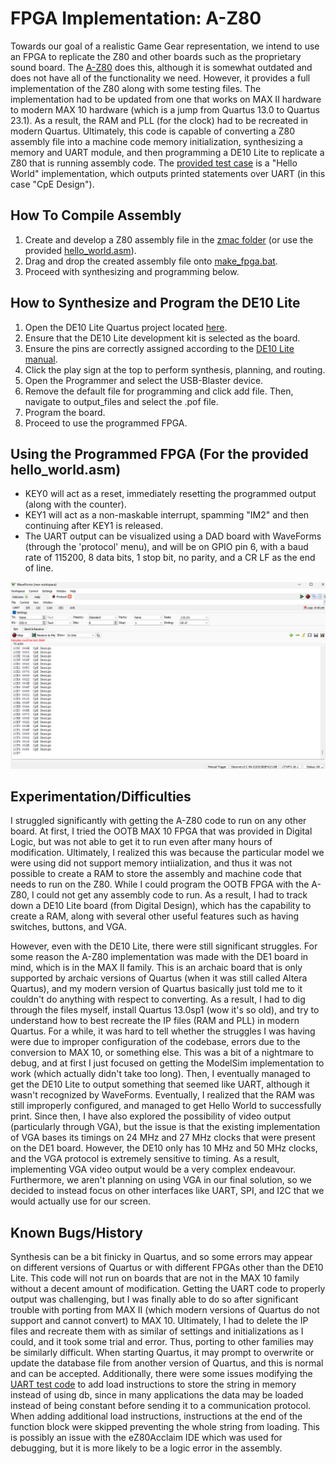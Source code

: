 # FPGA Implementation: A-Z80
Towards our goal of a realistic Game Gear representation, we intend to use an FPGA to replicate the Z80 and other boards such as the proprietary sound board. The [A-Z80](https://github.com/gdevic/A-Z80) does this, although it is somewhat outdated and does not have all of the functionality we need. However, it provides a full implementation of the Z80 along with some testing files. The implementation had to be updated from one that works on MAX II hardware to modern MAX 10 hardware (which is a jump from Quartus 13.0 to Quartus 23.1). As a result, the RAM and PLL (for the clock) had to be recreated in modern Quartus. Ultimately, this code is capable of converting a Z80 assembly file into a machine code memory initialization, synthesizing a memory and UART module, and then programming a DE10 Lite to replicate a Z80 that is running assembly code. The [provided test case](tools/zmac/hello_world.asm) is a "Hello World" implementation, which outputs printed statements over UART (in this case "CpE Design").

## How To Compile Assembly
1. Create and develop a Z80 assembly file in the [zmac folder](tools/zmac) (or use the provided [hello_world.asm](tools/zmac/hello_world.asm)).
2. Drag and drop the created assembly file onto [make_fpga.bat](tools/zmac/make_fpga.bat).
3. Proceed with synthesizing and programming below.

## How to Synthesize and Program the DE10 Lite
1. Open the DE10 Lite Quartus project located [here](host/basic_de1/basic_de1.qpf).
2. Ensure that the DE10 Lite development kit is selected as the board.
3. Ensure the pins are correctly assigned according to the [DE10 Lite manual](https://ftp.intel.com/Public/Pub/fpgaup/pub/Intel_Material/Boards/DE10-Lite/DE10_Lite_User_Manual.pdf).
4. Click the play sign at the top to perform synthesis, planning, and routing.
5. Open the Programmer and select the USB-Blaster device.
6. Remove the default file for programming and click add file. Then, navigate to output_files and select the .pof file.
7. Program the board.
8. Proceed to use the programmed FPGA.

## Using the Programmed FPGA (For the provided hello_world.asm)
- KEY0 will act as a reset, immediately resetting the programmed output (along with the counter).
- KEY1 will act as a non-maskable interrupt, spamming "IM2" and then continuing after KEY1 is released.
- The UART output can be visualized using a DAD board with WaveForms (through the 'protocol' menu), and will be on GPIO pin 6, with a baud rate of 115200, 8 data bits, 1 stop bit, no parity, and a CR LF as the end of line.

![UART Output](<README Images/UART.png>)
## Experimentation/Difficulties
I struggled significantly with getting the A-Z80 code to run on any other board. At first, I tried the OOTB MAX 10 FPGA that was provided in Digital Logic, but was not able to get it to run even after many hours of modification. Ultimately, I realized this was because the particular model we were using did not support memory intiialization, and thus it was not possible to create a RAM to store the assembly and machine code that needs to run on the Z80. While I could program the OOTB FPGA with the A-Z80, I could not get any assembly code to run. As a result, I had to track down a DE10 Lite board (from Digital Design), which has the capability to create a RAM, along with several other useful features such as having switches, buttons, and VGA.

However, even with the DE10 Lite, there were still significant struggles. For some reason the A-Z80 implementation was made with the DE1 board in mind, which is in the MAX II family. This is an archaic board that is only supported by archaic versions of Quartus (when it was still called Altera Quartus), and my modern version of Quartus basically just told me to it couldn't do anything with respect to converting. As a result, I had to dig through the files myself, install Quartus 13.0sp1 (wow it's so old), and try to understand how to best recreate the IP files (RAM and PLL) in modern Quartus. For a while, it was hard to tell whether the struggles I was having were due to improper configuration of the codebase, errors due to the conversion to MAX 10, or something else. This was a bit of a nightmare to debug, and at first I just focused on getting the ModelSim implementation to work (which actually didn't take too long). Then, I eventually managed to get the DE10 Lite to output something that seemed like UART, although it wasn't recognized by WaveForms. Eventually, I realized that the RAM was still improperly configured, and managed to get Hello World to successfully print. Since then, I have also explored the possibility of video output (particularly through VGA), but the issue is that the existing implementation of VGA bases its timings on 24 MHz and 27 MHz clocks that were present on the DE1 board. However, the DE10 only has 10 MHz and 50 MHz clocks, and the VGA protocol is extremely sensitive to timing. As a result, implementing VGA video output would be a very complex endeavour. Furthermore, we aren't planning on using VGA in our final solution, so we decided to instead focus on other interfaces like UART, SPI, and I2C that we would actually use for our screen.

## Known Bugs/History
Synthesis can be a bit finicky in Quartus, and so some errors may appear on different versions of Quartus or with different FPGAs other than the DE10 Lite. This code will not run on boards that are not in the MAX 10 family without a decent amount of modification. Getting the UART code to properly output was challenging, but I was finally able to do so after significant trouble with porting from MAX II (which modern versions of Quartus do not support and cannot convert) to MAX 10. Ultimately, I had to delete the IP files and recreate them with as similar of settings and initializations as I could, and it took some trial and error. Thus, porting to other families may be similarly difficult. When starting Quartus, it may prompt to overwrite or update the database file from another version of Quartus, and this is normal and can be accepted.
   Additionally, there were some issues modifying the [UART test code](tools/zmac/hello_world.asm) to add load instructions to store the string in memory instead of using db, since in many applications the data may be loaded instead of being constant before sending it to a communication protocol. When adding additional load instructions, instructions at the end of the function block were skipped preventing the whole string from loading. This is possibly an issue with the eZ80Acclaim IDE which was used for debugging, but it is more likely to be a logic error in the assembly.

